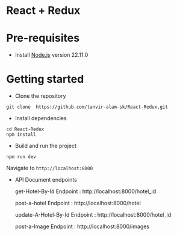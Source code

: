 # React + Redux

# Pre-requisites

- Install [Node.js](https://nodejs.org/en/) version 22.11.0

# Getting started

- Clone the repository

```
git clone  https://github.com/tanvir-alam-sk/React-Redux.git
```

- Install dependencies

```
cd React-Redux
npm install
```

- Build and run the project

```
npm run dev
```

  Navigate to `http://localhost:8000`

- API Document endpoints

  get-Hotel-By-Id Endpoint : http://localhost:8000/hotel_id

  post-a-hotel  Endpoint : http://localhost:8000/hotel

  update-A-Hotel-By-Id Endpoint : http://localhost:8000/hotel_id

  post-a-Image  Endpoint : http://localhost:8000/images
